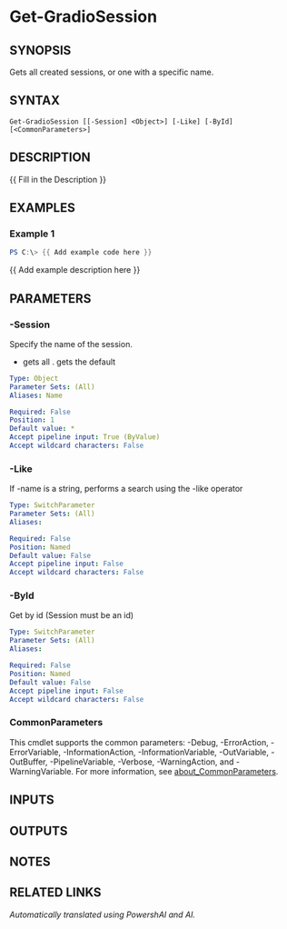 ﻿---
external help file: powershai-help.xml
Module Name: powershai
online version:
schema: 2.0.0
---

# Get-GradioSession

## SYNOPSIS
Gets all created sessions, or one with a specific name.

## SYNTAX

```
Get-GradioSession [[-Session] <Object>] [-Like] [-ById] [<CommonParameters>]
```

## DESCRIPTION
{{ Fill in the Description }}

## EXAMPLES

### Example 1
```powershell
PS C:\> {{ Add example code here }}
```

{{ Add example description here }}

## PARAMETERS

### -Session
Specify the name of the session.
* gets all 
.
gets the default

```yaml
Type: Object
Parameter Sets: (All)
Aliases: Name

Required: False
Position: 1
Default value: *
Accept pipeline input: True (ByValue)
Accept wildcard characters: False
```

### -Like
If -name is a string, performs a search using the -like operator

```yaml
Type: SwitchParameter
Parameter Sets: (All)
Aliases:

Required: False
Position: Named
Default value: False
Accept pipeline input: False
Accept wildcard characters: False
```

### -ById
Get by id (Session must be an id)

```yaml
Type: SwitchParameter
Parameter Sets: (All)
Aliases:

Required: False
Position: Named
Default value: False
Accept pipeline input: False
Accept wildcard characters: False
```

### CommonParameters
This cmdlet supports the common parameters: -Debug, -ErrorAction, -ErrorVariable, -InformationAction, -InformationVariable, -OutVariable, -OutBuffer, -PipelineVariable, -Verbose, -WarningAction, and -WarningVariable. For more information, see [about_CommonParameters](http://go.microsoft.com/fwlink/?LinkID=113216).

## INPUTS

## OUTPUTS

## NOTES

## RELATED LINKS



<!--PowershaiAiDocBlockStart-->
_Automatically translated using PowershAI and AI._
<!--PowershaiAiDocBlockEnd-->
